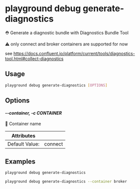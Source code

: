 # playground debug generate-diagnostics

⛑️ Generate a diagnostic bundle with Diagnostics Bundle Tool  
  
⚠️ only connect and broker containers are supported for now  
  
see https://docs.confluent.io/platform/current/tools/diagnostics-tool.html#collect-diagnostics

## Usage

```bash
playground debug generate-diagnostics [OPTIONS]
```

## Options

#### *--container, -c CONTAINER*

🐳 Container name

| Attributes      | &nbsp;
|-----------------|-------------
| Default Value:  | connect

## Examples

```bash
playground debug generate-diagnostics
```

```bash
playground debug generate-diagnostics --container broker
```



